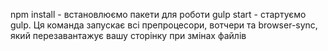 npm install - встановлюємо пакети для роботи
gulp start - стартуємо gulp. Ця команда запускає всі препроцесори, вотчери та browser-sync, який перезавантажує вашу сторінку при змінах файлів
